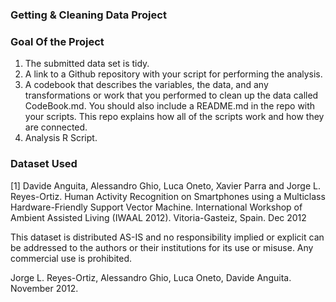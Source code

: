 ### **Getting & Cleaning Data Project**

### Goal Of the Project

1. The submitted data set is tidy.
2. A link to a Github repository with your script for performing the analysis.
3. A codebook that describes the variables, the data, and any transformations or work that you performed to 
   clean up the data called CodeBook.md. You should also include a README.md in the repo with your scripts. 
   This repo explains how all of the scripts work and how they are connected.
4. Analysis R Script.

### Dataset Used

[1] Davide Anguita, Alessandro Ghio, Luca Oneto, Xavier Parra and Jorge L. Reyes-Ortiz. Human Activity Recognition on Smartphones using a Multiclass Hardware-Friendly Support Vector Machine. International Workshop of Ambient Assisted Living (IWAAL 2012). Vitoria-Gasteiz, Spain. Dec 2012

This dataset is distributed AS-IS and no responsibility implied or explicit can be addressed to the authors or their institutions for its use or misuse. Any commercial use is prohibited.

Jorge L. Reyes-Ortiz, Alessandro Ghio, Luca Oneto, Davide Anguita. November 2012.
